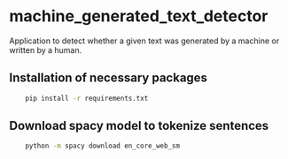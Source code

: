 # machine_generated_text_detector
Application to detect whether a given text was generated by a machine or written by a human.

## Installation of necessary packages
```bash
    pip install -r requirements.txt
```

## Download spacy model to tokenize sentences
```bash
    python -m spacy download en_core_web_sm
```